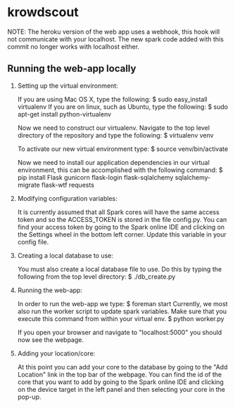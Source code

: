 # krowdscout


NOTE:  The heroku version of the web app uses a webhook, this hook will not
communicate with your localhost.  The new spark code added with this commit
no longer works with localhost either.

Running the web-app locally
----------------------------
1.  Setting up the virtual environment:
	
	If you are using Mac OS X, type the following:
	$ sudo easy_install virtualenv
	If you are on linux, such as Ubuntu, type the following:
	$ sudo apt-get install python-virtualenv

	Now we need to construct our virtualenv.  Navigate to the top level 
	directory of the repository and type the following:
	$ virtualenv venv

	To activate our new virtual environment type:
	$ source venv/bin/activate

	Now we need to install our application dependencies in our virtual
	environment, this can be accomplished with the following command:
	$ pip install Flask gunicorn flask-login flask-sqlalchemy sqlalchemy-migrate flask-wtf requests

2.  Modifying configuration variables:
	
	It is currently assumed that all Spark cores will have the same access token
	and so the ACCESS_TOKEN is stored in the file config.py.  You can find your
	access token by going to the Spark online IDE and clicking on the Settings
	wheel in the bottom left corner.  Update this variable in your config file.

3.  Creating a local database to use:

	You must also create a local database file to use.  Do this by typing the
	following from the top level directory:
	$ ./db_create.py

4.  Running the web-app:
	
	In order to run the web-app we type:
	$ foreman start
	Currently, we most also run the worker script to update spark variables.
	Make sure that you execute this command from within your virtual env.
	$ python worker.py

	If you open your browser and navigate to "localhost:5000" you should now see
	the webpage.

5.  Adding your location/core:
	
	At this point you can add your core to the database by going to the
	"Add Location" link in the top bar of the webpage.  You can find the id of 
	the core that you want to add by going to the Spark online IDE and clicking
	on the device target in the left panel and then selecting your core in the
	pop-up.
